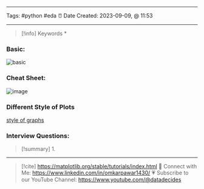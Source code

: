 ------------------------- 
Tags: #python #eda 
⏰ Date Created:  2023-09-09, @ 11:53

---
>[!info] Keywords
>* 

### Basic: 

![basic](https://matplotlib.org/stable/_images/anatomy.png)

### Cheat Sheet:
![image](https://matplotlib.org/cheatsheets/_images/cheatsheets-1.png)

### Different Style of Plots 
[style of graphs](https://matplotlib.org/stable/gallery/style_sheets/style_sheets_reference.html)







### Interview Questions:



>[!summary] 
>1. 


----
>[!cite]
>https://matplotlib.org/stable/tutorials/index.html
> 🤝 Connect with Me: https://www.linkedin.com/in/omkarpawar1430/
> 💗 Subscribe to our YouTube Channel: https://www.youtube.com/@datadecides

